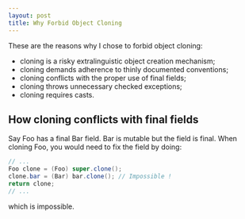 ```yaml
---
layout: post
title: Why Forbid Object Cloning
---
```


These are the reasons why I chose to forbid object cloning:

+ cloning is a risky extralinguistic object creation mechanism;
+ cloning demands adherence to thinly documented conventions;
+ cloning conflicts with the proper use of final fields;
+ cloning throws unnecessary checked exceptions;
+ cloning requires casts.

## How cloning conflicts with final fields

Say Foo has a final Bar field. Bar is mutable but the field is final. When
cloning Foo, you would need to fix the field by doing:

```java
// ...
Foo clone = (Foo) super.clone();
clone.bar = (Bar) bar.clone(); // Impossible !
return clone;
// ...
```

which is impossible.

